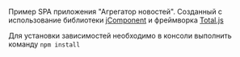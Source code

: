 Пример SPA приложения "Агрегатор новостей". 
Созданный с использование библиотеки [jComponent](https://github.com/totaljs/jComponent) и фреймворка [Total.js](https://github.com/totaljs/)

Для установки зависимостей необходимо в консоли выполнить команду `npm install`